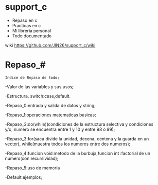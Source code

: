 # support_c

* Repaso en c
* Practicas en c
* Mi libreria personal 
* Todo documentado

wiki https://github.com/JIN26/support_c/wiki

# Repaso_#

    Indice de Repaso de todo;

-Valor de las variables y sus usos;

-Estructura. switch:case,default.

-Repaso_0:entrada y salida de datos y string;

-Repaso_1:operaciones matematicas basicas;

-Repaso_2:do(while)(condiciones de la estructura selectiva y condiciones y/o, numero se encuentra entre 1 y 10  y entre 98 o 99);

-Repaso_3:for(saca divide la unidad, decena, centena y la guarda en un vector), while(muestra todos los numeros entre dos numeros);

-Repaso_4:funcion void:metodo de la burbuja,funcion int :factorial de un numero(con recursividad); 

-Repaso_5:uso de memoria 

-Default:ejemplos;

